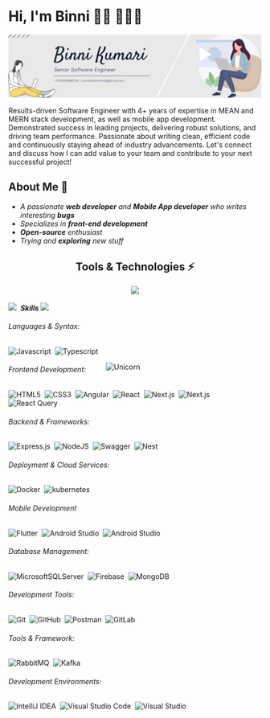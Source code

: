 
# Hi, I'm Binni 👋🏾 👩🏾‍💻

<img src="https://github.com/Bunny1051/Bunny1051/blob/main/Binni%20Kumari%20(1).png?raw=true" alt="banner that says Binni Kumari - software engineer, content creator and community organizer alongside a cartoon illustration of Binni">

Results-driven Software Engineer with 4+ years of expertise in MEAN and MERN stack development, as well as mobile app development. Demonstrated success in leading projects, delivering robust solutions, and driving team performance. Passionate about writing clean, efficient code and continuously staying ahead of industry advancements. Let's connect and discuss how I can add value to your team and contribute to your next successful project!


## About Me 🙂
- *A passionate **web developer** and **Mobile App developer** who writes interesting **bugs***
- *Specializes in **front-end development***
- ***Open-source** enthusiast*
- *Trying and **exploring** new stuff*

 <h2 align="center">Tools & Technologies ⚡</h2>
 <p align="center">
  <a href="https://anuphaldar.com">
    <img src="https://skillicons.dev/icons?i=js,html,css,sass,react,redux,vue,nodejs,express,mongodb,typescript,git" />
  </a>
</p>

<img src="https://media2.giphy.com/media/QssGEmpkyEOhBCb7e1/giphy.gif?cid=ecf05e47a0n3gi1bfqntqmob8g9aid1oyj2wr3ds3mg700bl&rid=giphy.gif" width ="30">&nbsp; ***Skills***
<img src="https://user-images.githubusercontent.com/73097560/115834477-dbab4500-a447-11eb-908a-139a6edaec5c.gif">

###### Languages & Syntax:
![Javascript](https://img.shields.io/badge/JavaScript-F7DF1E.svg?style=for-the-badge&logo=JavaScript&logoColor=black)&nbsp;
![Typescript](https://img.shields.io/badge/TypeScript-3178C6.svg?style=for-the-badge&logo=TypeScript&logoColor=white)&nbsp;


<img align="right" width=310px alt="Unicorn" src="https://media1.tenor.com/m/XwmLgqDr19YAAAAC/colin-ritman-bandersnatch.gif"/>

###### Frontend Development:
![HTML5](https://img.shields.io/badge/html5-%23E34F26.svg?style=for-the-badge&logo=html5&logoColor=white)&nbsp;
![CSS3](https://img.shields.io/badge/css3-%231572B6.svg?style=for-the-badge&logo=css3&logoColor=white)&nbsp;
![Angular](https://img.shields.io/badge/angular-%23DD0031.svg?style=for-the-badge&logo=angular&logoColor=white)&nbsp;
![React](https://img.shields.io/badge/react-%2320232a.svg?style=for-the-badge&logo=react&logoColor=%2361DAFB)&nbsp;
![Next.js](https://img.shields.io/badge/Next.js-000000.svg?style=for-the-badge&logo=nextdotjs&logoColor=white)&nbsp;
![Next.js](https://img.shields.io/badge/Redux-764ABC.svg?style=for-the-badge&logo=Redux&logoColor=white)&nbsp;
![React Query](https://img.shields.io/badge/React%20Query-FF4154.svg?style=for-the-badge&logo=React-Query&logoColor=white)&nbsp;

###### Backend & Frameworks:
![Express.js](https://img.shields.io/badge/Express-000000.svg?style=for-the-badge&logo=Express&logoColor=white)&nbsp;
![NodeJS](https://img.shields.io/badge/node.js-6DA55F?style=for-the-badge&logo=node.js&logoColor=white)&nbsp;
![Swagger](https://img.shields.io/badge/-Swagger-%23Clojure?style=for-the-badge&logo=swagger&logoColor=white)&nbsp;
![Nest](https://img.shields.io/badge/NestJS-E0234E.svg?style=for-the-badge&logo=NestJS&logoColor=white)

###### Deployment & Cloud Services:
![Docker](https://img.shields.io/badge/docker-%230db7ed.svg?style=for-the-badge&logo=docker&logoColor=white)&nbsp;
![kubernetes](https://img.shields.io/badge/Kubernetes-326CE5.svg?style=for-the-badge&logo=Kubernetes&logoColor=white)&nbsp;


###### Mobile Development
![Flutter](https://img.shields.io/badge/Flutter-02569B.svg?style=for-the-badge&logo=Flutter&logoColor=white)&nbsp;
![Android Studio](https://img.shields.io/badge/Android%20Studio-3DDC84.svg?style=for-the-badge&logo=Android-Studio&logoColor=white)&nbsp;
![Android Studio](https://img.shields.io/badge/Xcode-147EFB.svg?style=for-the-badge&logo=Xcode&logoColor=white)&nbsp;
<!-- #### ML/DL -->

###### Database Management:
![MicrosoftSQLServer](https://img.shields.io/badge/Microsoft%20SQL%20Server-CC2927?style=for-the-badge&logo=microsoft%20sql%20server&logoColor=white)&nbsp;
![Firebase](https://img.shields.io/badge/Firebase-DD2C00.svg?style=for-the-badge&logo=Firebase&logoColor=white)&nbsp;
![MongoDB](https://img.shields.io/badge/MongoDB-%234ea94b.svg?style=for-the-badge&logo=mongodb&logoColor=white)&nbsp;

###### Development Tools:
![Git](https://img.shields.io/badge/GIT-E44C30?style=for-the-badge&logo=git&logoColor=white)&nbsp;
![GitHub](https://img.shields.io/badge/github-%23121011.svg?style=for-the-badge&logo=github&logoColor=white)&nbsp;
![Postman](https://img.shields.io/badge/Postman-FF6C37?style=for-the-badge&logo=postman&logoColor=white)&nbsp;
![GitLab](https://img.shields.io/badge/GitLab-FC6D26.svg?style=for-the-badge&logo=GitLab&logoColor=white)&nbsp;

######  Tools & Framework:
![RabbitMQ](https://img.shields.io/badge/RabbitMQ-FF6600.svg?style=for-the-badge&logo=RabbitMQ&logoColor=white)&nbsp;
![Kafka](https://img.shields.io/badge/Apache%20Kafka-231F20.svg?style=for-the-badge&logo=Apache-Kafka&logoColor=white)&nbsp;

###### Development Environments:
![IntelliJ IDEA](https://img.shields.io/badge/IntelliJIDEA-000000.svg?style=for-the-badge&logo=intellij-idea&logoColor=white)&nbsp;
![Visual Studio Code](https://img.shields.io/badge/Visual%20Studio%20Code-0078d7.svg?style=for-the-badge&logo=visual-studio-code&logoColor=white)&nbsp;
![Visual Studio](https://img.shields.io/badge/Visual%20Studio-5C2D91.svg?style=for-the-badge&logo=visual-studio&logoColor=white)&nbsp;
<br>
<br>

  

